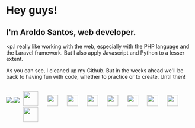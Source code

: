 
# Hey guys!
## I'm Aroldo Santos, web developer.


<p.I really like working with the web, especially with the PHP language and the Laravel framework. But I also apply Javascript and Python to a lesser extent.</p>

<p>As you can see, I cleaned up my Github. But in the weeks ahead we'll be back to having fun with code, whether to practice or to create. Until then!</p>

<div style="float:left; margin: 30px 0">
  <a href="https://github.com/aroldosantos/github-readme-stats">
    <img align="center" src="https://github-readme-stats.vercel.app/api?username=aroldosantos&show_icons=true&theme=gruvbox" />
  </a>
  <a href="https://github.com/aroldosantos/convoychat">
    <img align="center" src="https://github-readme-stats.vercel.app/api/top-langs/?username=aroldosantos&layout=compact&theme=gruvbox)](https://github.com/aroldosantos/github-readme-stats" />
  </a>
</div>


<div style=" display: inline_block;"><br>
  <img width="40" 	style="padding: 0 10px" src="https://cdn.jsdelivr.net/gh/devicons/devicon/icons/php/php-original.svg" />
  <img height="30" 	style="padding: 0 10px" src="https://cdn.jsdelivr.net/gh/devicons/devicon/icons/laravel/laravel-plain-wordmark.svg" />
  <img height="30" 	style="padding: 0 10px" src="https://cdn.jsdelivr.net/gh/devicons/devicon/icons/html5/html5-original-wordmark.svg" />
  <img height="30" 	style="padding: 0 10px" src="https://cdn.jsdelivr.net/gh/devicons/devicon/icons/css3/css3-original-wordmark.svg" />
  <img height="30" 	style="padding: 0 10px" src="https://cdn.jsdelivr.net/gh/devicons/devicon/icons/tailwindcss/tailwindcss-plain.svg" />
  <img height="30"  style="padding: 0 10px" src="https://cdn.jsdelivr.net/gh/devicons/devicon/icons/javascript/javascript-original.svg" />
  <img height="30"  style="padding: 0 10px" src="https://cdn.jsdelivr.net/gh/devicons/devicon/icons/python/python-original-wordmark.svg" />
  <img height="30"  style="padding: 0 10px" src="https://cdn.jsdelivr.net/gh/devicons/devicon/icons/linux/linux-original.svg" />   
   <img width="40" 	style="padding: 0 10px" src="https://cdn.jsdelivr.net/gh/devicons/devicon/icons/mysql/mysql-original-wordmark.svg" />
</div>


